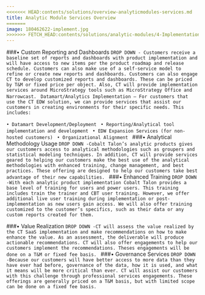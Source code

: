 ```yaml
---
<<<<<<< HEAD:contents/solutions/overview-analyticmodules-services.md
title: Analytic Module Services Overview
=======
image: 180462622-implement.jpg
>>>>>>> FETCH_HEAD:contents/solutions/analytic-modules/4-Implementation-Services.md
---
```


###• Custom Reporting and Dashboards
`DROP DOWN - Customers receive a baseline set of reports and dashboards with product implementation and will have access to new items per the product roadmap and release schedule. Customers can also make use of a self-service model to refine or create new reports and dashboards. Customers can also engage CT to develop customized reports and dashboards. These can be priced by T&M or fixed price per object. Also, CT will provide implementation services around MicroStrategy tools such as MicroStrategy Office and Narrowcast.
`
`Datamart/Analytics Implementation – For customers that use the CT EDW solution, we can provide services that assist our customers in creating environments for their specific needs. This includes:`

`• Datamart Development/Deployment
`
`• Reporting/Analytical tool implementation and development
`
`• EDW Expansion Services (for non-hosted customers)
`
`• Organizational Alignment
`
###• Analytical Methodology Usage
`DROP DOWN -Cobalt Talon’s analytic products gives our customers access to analytical methodologies such as groupers and statistical modeling techniques. In addition, CT will provide services geared to helping our customers make the best use of the analytical methodologies with enhanced training, change management, and best practices. These offering are designed to help our customers take best advantage of their new capabilities.
`
###• Enhanced Training
`DROP DOWN -With each analytic product implementation Cobalt Talon provides a base level of training for users and power users. This training includes train the trainer and CBT user training. However, we offer additional live user training during implementation or post-implementation as new users gain access. We will also offer training customized to the customer’s specifics, such as their data or any custom reports created for them.
`

###• Value Realization
`DROP DOWN -CT will assess the value realized by the CT SaaS implementation and make recommendations on how to make enhance the value. As an assessment, the deliverable will produce actionable recommendations. CT will also offer engagements to help our customers implement the recommendations. Theses engagements will be done on a T&M or fixed fee basis.
`
###• Governance Services
`DROP DOWN -Because our customers will have better access to more data than they have ever had before, governance of the data, how it is used, and what it means will be more critical than ever. CT will assist our customers with this challenge through professional services engagements. These offerings are generally priced on a T&M basis, but with limited scope can be done on a fixed fee basis.
`
